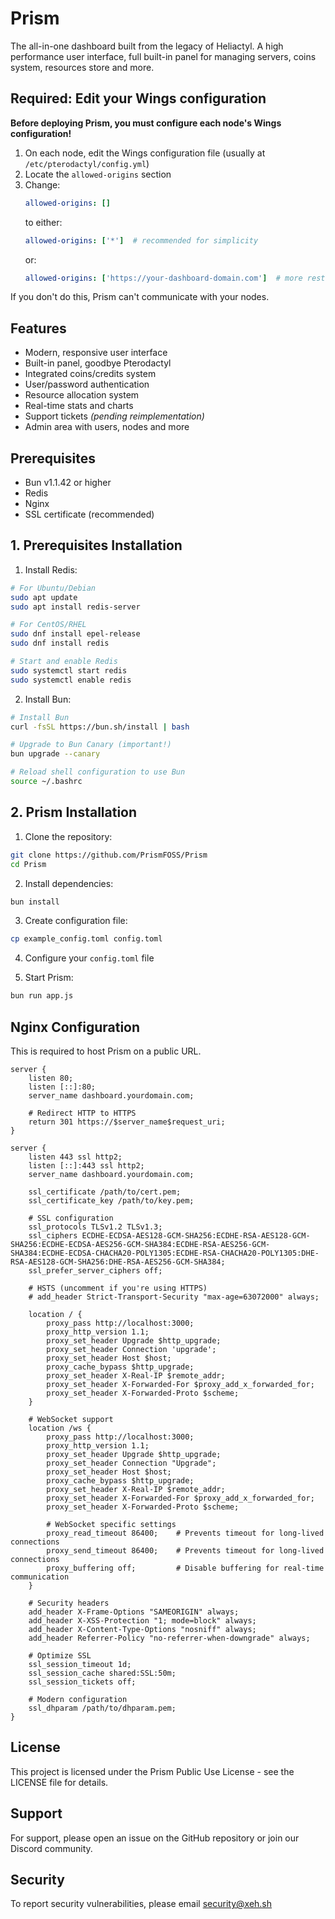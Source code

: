 # Prism

The all-in-one dashboard built from the legacy of Heliactyl. A high performance user interface, full built-in panel for managing servers, coins system, resources store and more.

## Required: Edit your Wings configuration

**Before deploying Prism, you must configure each node's Wings configuration!**

1. On each node, edit the Wings configuration file (usually at `/etc/pterodactyl/config.yml`)
2. Locate the `allowed-origins` section
3. Change:
   ```yaml
   allowed-origins: []
   ```
   to either:
   ```yaml
   allowed-origins: ['*']  # recommended for simplicity
   ```
   or:
   ```yaml
   allowed-origins: ['https://your-dashboard-domain.com']  # more restrictive option
   ```

If you don't do this, Prism can't communicate with your nodes.

## Features

- Modern, responsive user interface
- Built-in panel, goodbye Pterodactyl
- Integrated coins/credits system
- User/password authentication
- Resource allocation system
- Real-time stats and charts
- Support tickets *(pending reimplementation)*
- Admin area with users, nodes and more

## Prerequisites

- Bun v1.1.42 or higher
- Redis
- Nginx
- SSL certificate (recommended)

## 1. Prerequisites Installation

1. Install Redis:
```bash
# For Ubuntu/Debian
sudo apt update
sudo apt install redis-server

# For CentOS/RHEL
sudo dnf install epel-release
sudo dnf install redis

# Start and enable Redis
sudo systemctl start redis
sudo systemctl enable redis
```

2. Install Bun:
```bash
# Install Bun
curl -fsSL https://bun.sh/install | bash

# Upgrade to Bun Canary (important!)
bun upgrade --canary

# Reload shell configuration to use Bun
source ~/.bashrc
```

## 2. Prism Installation

1. Clone the repository:
```bash
git clone https://github.com/PrismFOSS/Prism
cd Prism
```

2. Install dependencies:
```bash
bun install
```

3. Create configuration file:
```bash
cp example_config.toml config.toml
```

4. Configure your `config.toml` file

5. Start Prism:
```bash
bun run app.js
```

## Nginx Configuration 

This is required to host Prism on a public URL.

```nginx
server {
    listen 80;
    listen [::]:80;
    server_name dashboard.yourdomain.com;
    
    # Redirect HTTP to HTTPS
    return 301 https://$server_name$request_uri;
}

server {
    listen 443 ssl http2;
    listen [::]:443 ssl http2;
    server_name dashboard.yourdomain.com;

    ssl_certificate /path/to/cert.pem;
    ssl_certificate_key /path/to/key.pem;
    
    # SSL configuration
    ssl_protocols TLSv1.2 TLSv1.3;
    ssl_ciphers ECDHE-ECDSA-AES128-GCM-SHA256:ECDHE-RSA-AES128-GCM-SHA256:ECDHE-ECDSA-AES256-GCM-SHA384:ECDHE-RSA-AES256-GCM-SHA384:ECDHE-ECDSA-CHACHA20-POLY1305:ECDHE-RSA-CHACHA20-POLY1305:DHE-RSA-AES128-GCM-SHA256:DHE-RSA-AES256-GCM-SHA384;
    ssl_prefer_server_ciphers off;

    # HSTS (uncomment if you're using HTTPS)
    # add_header Strict-Transport-Security "max-age=63072000" always;
    
    location / {
        proxy_pass http://localhost:3000;
        proxy_http_version 1.1;
        proxy_set_header Upgrade $http_upgrade;
        proxy_set_header Connection 'upgrade';
        proxy_set_header Host $host;
        proxy_cache_bypass $http_upgrade;
        proxy_set_header X-Real-IP $remote_addr;
        proxy_set_header X-Forwarded-For $proxy_add_x_forwarded_for;
        proxy_set_header X-Forwarded-Proto $scheme;
    }

    # WebSocket support
    location /ws {
        proxy_pass http://localhost:3000;
        proxy_http_version 1.1;
        proxy_set_header Upgrade $http_upgrade;
        proxy_set_header Connection "Upgrade";
        proxy_set_header Host $host;
        proxy_cache_bypass $http_upgrade;
        proxy_set_header X-Real-IP $remote_addr;
        proxy_set_header X-Forwarded-For $proxy_add_x_forwarded_for;
        proxy_set_header X-Forwarded-Proto $scheme;
        
        # WebSocket specific settings
        proxy_read_timeout 86400;    # Prevents timeout for long-lived connections
        proxy_send_timeout 86400;    # Prevents timeout for long-lived connections
        proxy_buffering off;         # Disable buffering for real-time communication
    }

    # Security headers
    add_header X-Frame-Options "SAMEORIGIN" always;
    add_header X-XSS-Protection "1; mode=block" always;
    add_header X-Content-Type-Options "nosniff" always;
    add_header Referrer-Policy "no-referrer-when-downgrade" always;
    
    # Optimize SSL
    ssl_session_timeout 1d;
    ssl_session_cache shared:SSL:50m;
    ssl_session_tickets off;
    
    # Modern configuration
    ssl_dhparam /path/to/dhparam.pem;
}
```

## License

This project is licensed under the Prism Public Use License - see the LICENSE file for details.

## Support

For support, please open an issue on the GitHub repository or join our Discord community.

## Security

To report security vulnerabilities, please email security@xeh.sh
